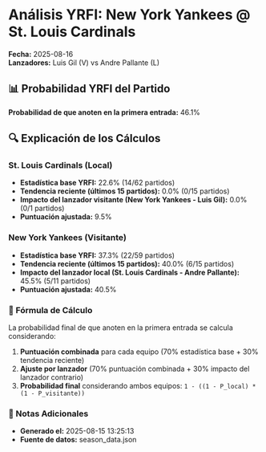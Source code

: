 # Análisis YRFI: New York Yankees @ St. Louis Cardinals

**Fecha:** 2025-08-16  
**Lanzadores:** Luis Gil (V) vs Andre Pallante (L)

## 📊 Probabilidad YRFI del Partido

**Probabilidad de que anoten en la primera entrada:** 46.1%

## 🔍 Explicación de los Cálculos

### St. Louis Cardinals (Local)
- **Estadística base YRFI:** 22.6% (14/62 partidos)
- **Tendencia reciente (últimos 15 partidos):** 0.0% (0/15 partidos)
- **Impacto del lanzador visitante (New York Yankees - Luis Gil):** 0.0% (0/1 partidos)
- **Puntuación ajustada:** 9.5%

### New York Yankees (Visitante)
- **Estadística base YRFI:** 37.3% (22/59 partidos)
- **Tendencia reciente (últimos 15 partidos):** 40.0% (6/15 partidos)
- **Impacto del lanzador local (St. Louis Cardinals - Andre Pallante):** 45.5% (5/11 partidos)
- **Puntuación ajustada:** 40.5%

### 📝 Fórmula de Cálculo

La probabilidad final de que anoten en la primera entrada se calcula considerando:
1. **Puntuación combinada** para cada equipo (70% estadística base + 30% tendencia reciente)
2. **Ajuste por lanzador** (70% puntuación combinada + 30% impacto del lanzador contrario)
3. **Probabilidad final** considerando ambos equipos: `1 - ((1 - P_local) * (1 - P_visitante))`

### 📌 Notas Adicionales

- **Generado el:** 2025-08-15 13:25:13
- **Fuente de datos:** season_data.json
